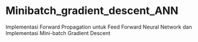 # Minibatch_gradient_descent_ANN
Implementasi Forward Propagation untuk Feed Forward Neural Network dan Implementasi Mini-batch Gradient Descent
